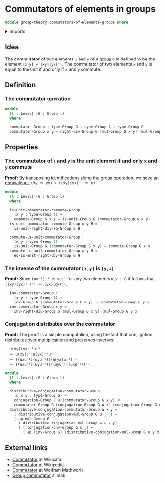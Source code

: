 # Commutators of elements in groups

```agda
module group-theory.commutators-of-elements-groups where
```

<details><summary>Imports</summary>

```agda
open import foundation.action-on-identifications-functions
open import foundation.identity-types
open import foundation.universe-levels

open import group-theory.commuting-elements-groups
open import group-theory.conjugation
open import group-theory.groups
```

</details>

## Idea

The **commutator** of two elements `x` and `y` of a
[group](group-theory.groups.md) `G` is defined to be the element
`[x,y] = (xy)(yx)⁻¹`. The commutator of two elements `x` and `y` is equal to the
unit if and only if `x` and `y` commute.

## Definition

### The commutator operation

```agda
module _
  {l : Level} (G : Group l)
  where

  commutator-Group : type-Group G → type-Group G → type-Group G
  commutator-Group x y = right-div-Group G (mul-Group G x y) (mul-Group G y x)
```

## Properties

### The commutator of `x` and `y` is the unit element if and only `x` and `y` commute

**Proof:** By transposing identifications along the group operation, we have an
[equivalence](foundation.equivalences.md) `(xy ＝ yx) ≃ ((xy)(yx)⁻¹ ＝ e)`.

```agda
module _
  {l : Level} (G : Group l)
  where

  is-unit-commutator-commute-Group :
    (x y : type-Group G) →
    commute-Group G x y → is-unit-Group G (commutator-Group G x y)
  is-unit-commutator-commute-Group x y H =
    is-unit-right-div-eq-Group G H

  commute-is-unit-commutator-Group :
    (x y : type-Group G) →
    is-unit-Group G (commutator-Group G x y) → commute-Group G x y
  commute-is-unit-commutator-Group x y H =
    eq-is-unit-right-div-Group G H
```

### The inverse of the commutator `[x,y]` is `[y,x]`

**Proof:** Since `(uv⁻¹)⁻¹ ＝ vu⁻¹` for any two elements `u,v : G` it follows
that `((xy)(yx)⁻¹)⁻¹ ＝ (yx)(xy)⁻¹`.

```agda
  inv-commutator-Group :
    (x y : type-Group G) →
    inv-Group G (commutator-Group G x y) ＝ commutator-Group G y x
  inv-commutator-Group x y =
    inv-right-div-Group G (mul-Group G x y) (mul-Group G y x)
```

### Conjugation distributes over the commutator

**Proof:** The proof is a simple computation, using the fact that conjugation
distributes over multiplication and preserves inverses:

```text
  u(xy)(yx)⁻¹u⁻¹
  ＝ u(xy)u⁻¹u(yx)⁻¹u⁻¹
  ＝ ((uxu⁻¹)(uyu⁻¹))(u(yx)u⁻¹)⁻¹
  ＝ ((uxu⁻¹)(uyu⁻¹))((uyu⁻¹)(uxu⁻¹))⁻¹.
```

```agda
module _
  {l : Level} (G : Group l)
  where

  distributive-conjugation-commutator-Group :
    (u x y : type-Group G) →
    conjugation-Group G u (commutator-Group G x y) ＝
    commutator-Group G (conjugation-Group G u x) (conjugation-Group G u y)
  distributive-conjugation-commutator-Group u x y =
    ( distributive-conjugation-mul-Group G u _ _) ∙
    ( ap-mul-Group G
      ( distributive-conjugation-mul-Group G u x y)
      ( ( conjugation-inv-Group G u _) ∙
        ( ap (inv-Group G) (distributive-conjugation-mul-Group G u y x))))
```

## External links

- [Commutator](https://www.wikidata.org/wiki/Q2989763) at Wikidata
- [Commutator](https://en.wikipedia.org/wiki/Commutator#Group_theory) at
  Wikipedia
- [Commutator](https://mathworld.wolfram.com/Commutator.html) at Wolfram
  Mathworld
- [Group commutator](https://ncatlab.org/nlab/show/group+commutator) at nlab
